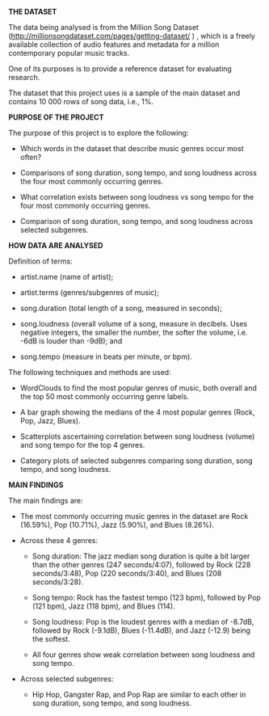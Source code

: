 **THE DATASET**

The data being analysed is from the Million Song Dataset
(<http://millionsongdataset.com/pages/getting-dataset/> ) , which is a
freely available collection of audio features and metadata for a million
contemporary popular music tracks.

One of its purposes is to provide a reference dataset for evaluating
research.

The dataset that this project uses is a sample of the main dataset and
contains 10 000 rows of song data, i.e., 1%.

**PURPOSE OF THE PROJECT**

The purpose of this project is to explore the following:

-   Which words in the dataset that describe music genres occur most
    often?

-   Comparisons of song duration, song tempo, and song loudness across
    the four most commonly occurring genres.

-   What correlation exists between song loudness vs song tempo for the
    four most commonly occurring genres.

-   Comparison of song duration, song tempo, and song loudness across
    selected subgenres.

**HOW DATA ARE ANALYSED**

Definition of terms:

-   artist.name (name of artist);

-   artist.terms (genres/subgenres of music);

-   song.duration (total length of a song, measured in seconds);

-   song.loudness (overall volume of a song, measure in decibels. Uses
    negative integers, the smaller the number, the softer the volume,
    i.e. -6dB is louder than -9dB); and

-   song.tempo (measure in beats per minute, or bpm).

The following techniques and methods are used:

-   WordClouds to find the most popular genres of music, both overall
    and the top 50 most commonly occurring genre labels.

-   A bar graph showing the medians of the 4 most popular genres (Rock,
    Pop, Jazz, Blues).

-   Scatterplots ascertaining correlation between song loudness (volume)
    and song tempo for the top 4 genres.

-   Category plots of selected subgenres comparing song duration, song
    tempo, and song loudness.

**MAIN FINDINGS**

The main findings are:

-   The most commonly occurring music genres in the dataset are Rock
    (16.59%), Pop (10.71%), Jazz (5.90%), and Blues (8.26%).

-   Across these 4 genres:

    -   Song duration: The jazz median song duration is quite a bit
        larger than the other genres (247 seconds/4:07), followed by
        Rock (228 seconds/3:48), Pop (220 seconds/3:40), and Blues (208
        seconds/3:28).

    -   Song tempo: Rock has the fastest tempo (123 bpm), followed by
        Pop (121 bpm), Jazz (118 bpm), and Blues (114).

    -   Song loudness: Pop is the loudest genres with a median of
        -8.7dB, followed by Rock (-9.1dB), Blues (-11.4dB), and Jazz
        (-12.9) being the softest.

    -   All four genres show weak correlation between song loudness and
        song tempo.

-   Across selected subgenres:

    -   Hip Hop, Gangster Rap, and Pop Rap are similar to each other in
        song duration, song tempo, and song loudness.
